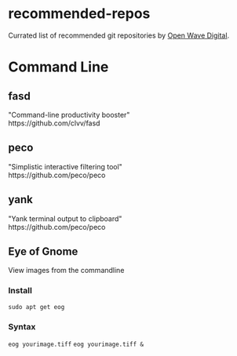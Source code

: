 # recommended-repos
Currated list of recommended git repositories by <a href="https://www.openwavedigital.com">Open Wave Digital</a>.

<h1>Command Line</h1>
<h2>fasd</h2>
"Command-line productivity booster" <br>
https://github.com/clvv/fasd
<h2>peco</h2>
"Simplistic interactive filtering tool" <br>
https://github.com/peco/peco
<h2>yank</h2>
"Yank terminal output to clipboard" <br>
https://github.com/peco/peco
<h2>Eye of Gnome</h2>
View images from the commandline
<h3>Install</h2>
<code>sudo apt get eog</code>
<h3>Syntax</h3>
<code>eog yourimage.tiff</code>
<code>eog yourimage.tiff &</code>

